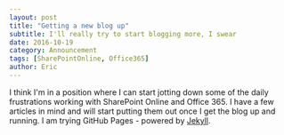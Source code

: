 ```yaml
---
layout: post
title: "Getting a new blog up"
subtitle: I'll really try to start blogging more, I swear
date: 2016-10-19
category: Announcement
tags: [SharePointOnline, Office365]
author: Eric
---
```


I think I'm in a position where I can start jotting down some of the daily frustrations working with SharePoint Online and Office 365. I have a few articles in mind and will start putting them out once I get the blog up and running. I am trying GitHub Pages - powered by [Jekyll](http://jekyllrb.com).
